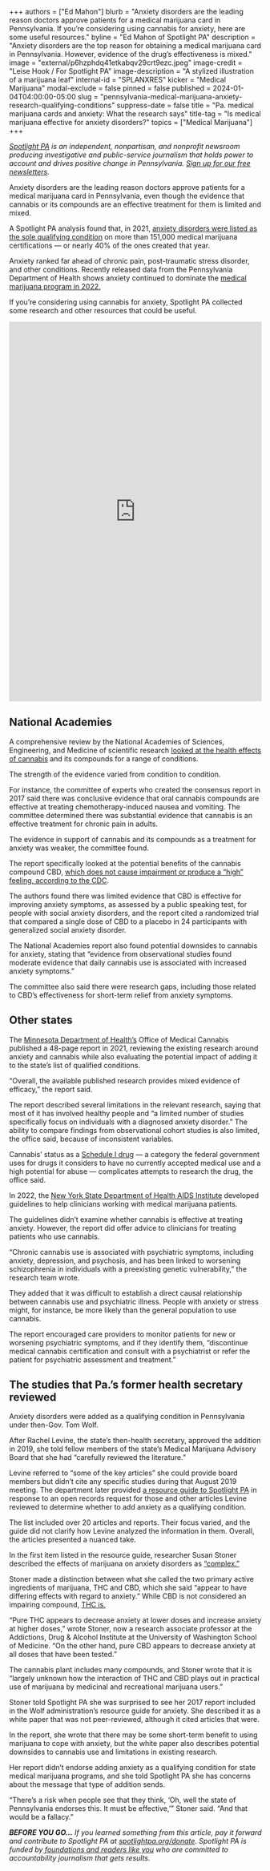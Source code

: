 +++
authors = ["Ed Mahon"]
blurb = "Anxiety disorders are the leading reason doctors approve patients for a medical marijuana card in Pennsylvania. If you’re considering using cannabis for anxiety, here are some useful resources."
byline = "Ed Mahon of Spotlight PA"
description = "Anxiety disorders are the top reason for obtaining a medical marijuana card in Pennsylvania. However, evidence of the drug’s effectiveness is mixed."
image = "external/p6hzphdq41etkabqv29crt9ezc.jpeg"
image-credit = "Leise Hook / For Spotlight PA"
image-description = "A stylized illustration of a marijuana leaf"
internal-id = "SPLANXRES"
kicker = "Medical Marijuana"
modal-exclude = false
pinned = false
published = 2024-01-04T04:00:00-05:00
slug = "pennsylvania-medical-marijuana-anxiety-research-qualifying-conditions"
suppress-date = false
title = "Pa. medical marijuana cards and anxiety: What the research says"
title-tag = "Is medical marijuana effective for anxiety disorders?"
topics = ["Medical Marijuana"]
+++

<a href="https://www.spotlightpa.org/"><em>Spotlight PA</em></a><em> is an independent, nonpartisan, and nonprofit newsroom producing investigative and public-service journalism that holds power to account and drives positive change in Pennsylvania. </em><a href="https://www.spotlightpa.org/newsletters"><em>Sign up for our free newsletters</em></a><em>.</em>

Anxiety disorders are the leading reason doctors approve patients for a medical marijuana card in Pennsylvania, even though the evidence that cannabis or its compounds are an effective treatment for them is limited and mixed.

A Spotlight PA analysis found that, in 2021, <a href="https://www.spotlightpa.org/news/2023/01/pa-medical-marijuana-certification-card-anxiety/">anxiety disorders were listed as the sole qualifying condition</a> on more than 151,000 medical marijuana certifications — or nearly 40% of the ones created that year.

<script src="https://www.spotlightpa.org/embed.js" async></script><div data-spl-embed-version="1" data-spl-src="https://www.spotlightpa.org/embeds/newsletter/"></div>

Anxiety ranked far ahead of chronic pain, post-traumatic stress disorder, and other conditions. Recently released data from the Pennsylvania Department of Health shows anxiety continued to dominate the <a href="https://web.archive.org/20240104103232/https://www.health.pa.gov/topics/Documents/Programs/Medical%20Marijuana/SMC%20Annual%20Summary.pdf">medical marijuana program in 2022.</a>

If you’re considering using cannabis for anxiety, Spotlight PA collected some research and other resources that could be useful.

<iframe title="Reasons Pa. patients qualify for medical marijuana with just one condition" aria-label="Bar Chart" id="datawrapper-chart-FKIho" src="https://datawrapper.dwcdn.net/FKIho/15/" scrolling="no" frameborder="0" style="width: 0; min-width: 100% !important; border: none;" height="758" data-external="1"></iframe><script type="text/javascript">!function(){"use strict";window.addEventListener("message",(function(e){if(void 0!==e.data["datawrapper-height"]){var t=document.querySelectorAll("iframe");for(var a in e.data["datawrapper-height"])for(var r=0;r<t.length;r++){if(t[r].contentWindow===e.source)t[r].style.height=e.data["datawrapper-height"][a]+"px"}}}))}();</script>

## National Academies

A comprehensive review by the National Academies of Sciences, Engineering, and Medicine of scientific research <a href="https://nap.nationalacademies.org/catalog/24625/the-health-effects-of-cannabis-and-cannabinoids-the-current-state">looked at the health effects of cannabis</a> and its compounds for a range of conditions.

The strength of the evidence varied from condition to condition.

For instance, the committee of experts who created the consensus report in 2017 said there was conclusive evidence that oral cannabis compounds are effective at treating chemotherapy-induced nausea and vomiting. The committee determined there was substantial evidence that cannabis is an effective treatment for chronic pain in adults.

The evidence in support of cannabis and its compounds as a treatment for anxiety was weaker, the committee found.

The report specifically looked at the potential benefits of the cannabis compound CBD, <a href="https://web.archive.org/20230103225022/https://www.cdc.gov/marijuana/featured-topics/CBD.html#:~:text=Cannabidiol%20(CBD)%20is%20a%20compound,not%20cause%20a%20%E2%80%9Chigh.%E2%80%9D&amp;text=CBD%20can%20be%20derived%20from,mind%2Daltering%20substance%20in%20marijuana.">which does not cause impairment or produce a “high” feeling, according to the CDC</a>.

The authors found there was limited evidence that CBD is effective for improving anxiety symptoms, as assessed by a public speaking test, for people with social anxiety disorders, and the report cited a randomized trial that compared a single dose of CBD to a placebo in 24 participants with generalized social anxiety disorder.

The National Academies report also found potential downsides to cannabis for anxiety, stating that “evidence from observational studies found moderate evidence that daily cannabis use is associated with increased anxiety symptoms.”

The committee also said there were research gaps, including those related to CBD’s effectiveness for short-term relief from anxiety symptoms.

## Other states

The <a href="https://web.archive.org/20240104103231/https://www.health.state.mn.us/people/cannabis/petitions/docs/anxietyreview.pdf">Minnesota Department of Health’s</a> Office of Medical Cannabis published a 48-page report in 2021, reviewing the existing research around anxiety and cannabis while also evaluating the potential impact of adding it to the state’s list of qualified conditions.

“Overall, the available published research provides mixed evidence of efficacy,” the report said.

The report described several limitations in the relevant research, saying that most of it has involved healthy people and “a limited number of studies specifically focus on individuals with a diagnosed anxiety disorder.” The ability to compare findings from observational cohort studies is also limited, the office said, because of inconsistent variables.

Cannabis’ status as a <a href="https://www.dea.gov/drug-information/drug-scheduling#:~:text=Schedule%20I%20drugs%2C%20substances%2C%20or,)%2C%20methaqualone%2C%20and%20peyote.">Schedule I drug</a> — a category the federal government uses for drugs it considers to have no currently accepted medical use and a high potential for abuse — complicates attempts to research the drug, the office said.

In 2022, the <a href="https://web.archive.org/20240104103232/https://www.hivguidelines.org/wp-content/uploads/2023/03/NYSDOH-AI-Therapeutic-Use-of-Medical-Cannabis-in-NYS_9-28-2023_HG.pdf">New York State Department of Health AIDS Institute</a> developed guidelines to help clinicians working with medical marijuana patients.

The guidelines didn’t examine whether cannabis is effective at treating anxiety. However, the report did offer advice to clinicians for treating patients who use cannabis.

“Chronic cannabis use is associated with psychiatric symptoms, including anxiety, depression, and psychosis, and has been linked to worsening schizophrenia in individuals with a preexisting genetic vulnerability,” the research team wrote.

They added that it was difficult to establish a direct causal relationship between cannabis use and psychiatric illness. People with anxiety or stress might, for instance, be more likely than the general population to use cannabis.

The report encouraged care providers to monitor patients for new or worsening psychiatric symptoms, and if they identify them, “discontinue medical cannabis certification and consult with a psychiatrist or refer the patient for psychiatric assessment and treatment.”

## The studies that Pa.’s former health secretary reviewed

Anxiety disorders were added as a qualifying condition in Pennsylvania under then-Gov. Tom Wolf.

After Rachel Levine, the state’s then-health secretary, approved the addition in 2019, she told fellow members of the state’s Medical Marijuana Advisory Board that she had “carefully reviewed the literature.”

Levine referred to “some of the key articles” she could provide board members but didn’t cite any specific studies during that August 2019 meeting. The department later provided <a href="https://www.documentcloud.org/documents/24225273-mm-100-2-of-2-anxiety-disorders-resource-guide?responsive=1&amp;title=1">a resource guide to Spotlight PA</a> in response to an open records request for those and other articles Levine reviewed to determine whether to add anxiety as a qualifying condition.

The list included over 20 articles and reports. Their focus varied, and the guide did not clarify how Levine analyzed the information in them. Overall, the articles presented a nuanced take.

In the first item listed in the resource guide, researcher Susan Stoner described the effects of marijuana on anxiety disorders as <a href="https://web.archive.org/20240106042206/https://adai.uw.edu/pubs/pdf/2017mjanxiety.pdf">“complex.”</a>

Stoner made a distinction between what she called the two primary active ingredients of marijuana, THC and CBD, which she said “appear to have differing effects with regard to anxiety.” While CBD is not considered an impairing compound, <a href="https://web.archive.org/20240104155508/https://www.cdc.gov/marijuana/what-we-know.html">THC is.</a>

“Pure THC appears to decrease anxiety at lower doses and increase anxiety at higher doses,” wrote Stoner, now a research associate professor at the Addictions, Drug &amp; Alcohol Institute at the University of Washington School of Medicine. “On the other hand, pure CBD appears to decrease anxiety at all doses that have been tested.”

The cannabis plant includes many compounds, and Stoner wrote that it is “largely unknown how the interaction of THC and CBD plays out in practical use of marijuana by medicinal and recreational marijuana users.”

Stoner told Spotlight PA she was surprised to see her 2017 report included in the Wolf administration’s resource guide for anxiety. She described it as a white paper that was not peer-reviewed, although it cited articles that were.

<script src="https://www.spotlightpa.org/embed.js" async></script><div data-spl-embed-version="1" data-spl-src="https://www.spotlightpa.org/embeds/donate/"></div>

In the report, she wrote that there may be some short-term benefit to using marijuana to cope with anxiety, but the white paper also describes potential downsides to cannabis use and limitations in existing research.

Her report didn’t endorse adding anxiety as a qualifying condition for state medical marijuana programs, and she told Spotlight PA she has concerns about the message that type of addition sends.

“There’s a risk when people see that they think, ‘Oh, well the state of Pennsylvania endorses this. It must be effective,’” Stoner said. “And that would be a fallacy.”

<strong><em>BEFORE YOU GO…</em></strong><em> If you learned something from this article, pay it forward and contribute to Spotlight PA at </em><a href="https://www.spotlightpa.org/donate"><em>spotlightpa.org/donate</em></a><em>. Spotlight PA is funded by</em><a href="https://www.spotlightpa.org/support"><em> foundations and readers like you</em></a><em> who are committed to accountability journalism that gets results.</em>

